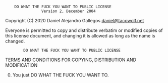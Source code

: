         DO WHAT THE FUCK YOU WANT TO PUBLIC LICENSE 
                    Version 2, December 2004 

 Copyright (C) 2020 Daniel Alejandro Gallegos <daniel@tacowolf.net> 

 Everyone is permitted to copy and distribute verbatim or modified 
 copies of this license document, and changing it is allowed as long 
 as the name is changed. 

            DO WHAT THE FUCK YOU WANT TO PUBLIC LICENSE 
   TERMS AND CONDITIONS FOR COPYING, DISTRIBUTION AND MODIFICATION 

  0. You just DO WHAT THE FUCK YOU WANT TO.